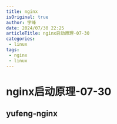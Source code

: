 ```yaml
---
title: nginx
isOriginal: true
author: 宇峰
date: 2024/07/30 22:25
articleTitle: nginx启动原理-07-30
categories:
 - linux
tags:
 - nginx
 - linux
---
```


# nginx启动原理-07-30

## yufeng-nginx
